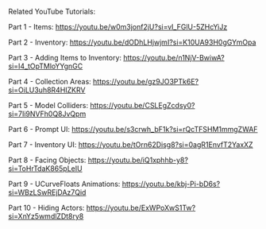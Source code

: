 Related YouTube Tutorials:

Part 1 - Items: https://youtu.be/w0m3jonf2jU?si=vI_FGlU-5ZHcYiJz

Part 2 - Inventory: https://youtu.be/dODhLHjwjmI?si=K10UA93H0gGYmOpa

Part 3 - Adding Items to Inventory: https://youtu.be/n1NjV-BwiwA?si=I4_tOpTMloYYgnGC

Part 4 - Collection Areas: https://youtu.be/gz9JO3PTk6E?si=OiLU3uh8R4HIZKRV

Part 5 - Model Colliders: https://youtu.be/CSLEgZcdsy0?si=7Ii9NVFh0Q8JvQpm

Part 6 - Prompt UI: https://youtu.be/s3crwh_bF1k?si=rQcTFSHM1mmgZWAF

Part 7 - Inventory UI: https://youtu.be/tOrn62Disg8?si=0agR1EnvfT2YaxXZ

Part 8 - Facing Objects: https://youtu.be/iQ1xphhb-y8?si=ToHrTdaK865pLeIU

Part 9 - UCurveFloats Animations: https://youtu.be/kbj-Pi-bD6s?si=WBzLSwREjDAz7Qid

Part 10 - Hiding Actors: https://youtu.be/ExWPoXwS1Tw?si=XnYz5wmdlZDt8ry8